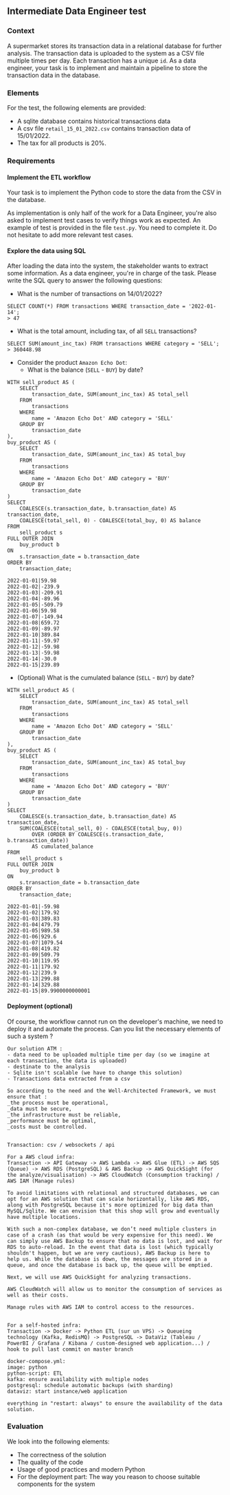 ## Intermediate Data Engineer test
### Context
A supermarket stores its transaction data in a relational database for further analysis. The transaction data is uploaded to the system as a CSV file multiple times per day. Each transaction has a unique `id`. As a data engineer, your task is to implement and maintain a pipeline to store the transaction data in the database.

### Elements
For the test, the following elements are provided:
- A sqlite database contains historical transactions data
- A csv file `retail_15_01_2022.csv` contains transaction data of 15/01/2022.
- The tax for all products is 20%.

### Requirements
#### Implement the ETL workflow
Your task is to implement the Python code to store the data from the CSV in the database.

As implementation is only half of the work for a Data Engineer, you're also asked to implement test cases to verify things work as expected. An example of test is provided in the file `test.py`. You need to complete it. Do not hesitate to add more relevant test cases.

#### Explore the data using SQL
After loading the data into the system, the stakeholder wants to extract some information. As a data engineer, you're in charge of the task. Please write the SQL query to answer the following questions:
- What is the number of transactions on 14/01/2022?
```
SELECT COUNT(*) FROM transactions WHERE transaction_date = '2022-01-14';
> 47
```
- What is the total amount, including tax, of all `SELL` transactions?
```
SELECT SUM(amount_inc_tax) FROM transactions WHERE category = 'SELL';
> 360448.98
```
- Consider the product `Amazon Echo Dot`:
  - What is the balance (`SELL` - `BUY`) by date?
```
WITH sell_product AS (
    SELECT
        transaction_date, SUM(amount_inc_tax) AS total_sell
    FROM
        transactions
    WHERE
        name = 'Amazon Echo Dot' AND category = 'SELL'
    GROUP BY
        transaction_date
),
buy_product AS (
    SELECT
        transaction_date, SUM(amount_inc_tax) AS total_buy
    FROM
        transactions
    WHERE
        name = 'Amazon Echo Dot' AND category = 'BUY'
    GROUP BY
        transaction_date
)
SELECT
    COALESCE(s.transaction_date, b.transaction_date) AS transaction_date,
    COALESCE(total_sell, 0) - COALESCE(total_buy, 0) AS balance
FROM
    sell_product s
FULL OUTER JOIN
    buy_product b
ON
    s.transaction_date = b.transaction_date
ORDER BY
    transaction_date;
```
```
2022-01-01|59.98
2022-01-02|-239.9
2022-01-03|-209.91
2022-01-04|-89.96
2022-01-05|-509.79
2022-01-06|59.98
2022-01-07|-149.94
2022-01-08|659.72
2022-01-09|-89.97
2022-01-10|389.84
2022-01-11|-59.97
2022-01-12|-59.98
2022-01-13|-59.98
2022-01-14|-30.0
2022-01-15|239.89
```
  - (Optional) What is the cumulated balance (`SELL` - `BUY`) by date?
```
WITH sell_product AS (
    SELECT
        transaction_date, SUM(amount_inc_tax) AS total_sell
    FROM
        transactions
    WHERE
        name = 'Amazon Echo Dot' AND category = 'SELL'
    GROUP BY
        transaction_date
),
buy_product AS (
    SELECT
        transaction_date, SUM(amount_inc_tax) AS total_buy
    FROM
        transactions
    WHERE
        name = 'Amazon Echo Dot' AND category = 'BUY'
    GROUP BY
        transaction_date
)
SELECT
    COALESCE(s.transaction_date, b.transaction_date) AS transaction_date,
    SUM(COALESCE(total_sell, 0) - COALESCE(total_buy, 0)) 
        OVER (ORDER BY COALESCE(s.transaction_date, b.transaction_date)) 
        AS cumulated_balance
FROM
    sell_product s
FULL OUTER JOIN
    buy_product b
ON
    s.transaction_date = b.transaction_date
ORDER BY
    transaction_date;
```
```
2022-01-01|-59.98
2022-01-02|179.92
2022-01-03|389.83
2022-01-04|479.79
2022-01-05|989.58
2022-01-06|929.6
2022-01-07|1079.54
2022-01-08|419.82
2022-01-09|509.79
2022-01-10|119.95
2022-01-11|179.92
2022-01-12|239.9
2022-01-13|299.88
2022-01-14|329.88
2022-01-15|89.9900000000001
```

#### Deployment (optional)
Of course, the workflow cannot run on the developer's machine, we need to deploy it and automate the process. Can you list the necessary elements of such a system ?
```
Our solution ATM :
- data need to be uploaded multiple time per day (so we imagine at each transaction, the data is uploaded)
- destinate to the analysis
- Sqlite isn't scalable (we have to change this solution)
- Transactions data extracted from a csv

So according to the need and the Well-Architected Framework, we must ensure that :
_the process must be operational,
_data must be secure,
_the infrastructure must be reliable,
_performance must be optimal,
_costs must be controlled.


Transaction: csv / websockets / api

For a AWS cloud infra:
Transaction -> API Gateway -> AWS Lambda -> AWS Glue (ETL) -> AWS SQS (Queue) -> AWS RDS (PostgreSQL) & AWS Backup -> AWS QuickSight (for the analyze/visualisation) -> AWS CloudWatch (Consumption tracking) / AWS IAM (Manage rules)

To avoid limitations with relational and structured databases, we can opt for an AWS solution that can scale horizontally, like AWS RDS, along with PostgreSQL because it's more optimized for big data than MySQL/Sqlite. We can envision that this shop will grow and eventually have multiple locations.

With such a non-complex database, we don’t need multiple clusters in case of a crash (as that would be very expensive for this need). We can simply use AWS Backup to ensure that no data is lost, and wait for RDS to auto-reload. In the event that data is lost (which typically shouldn't happen, but we are very cautious), AWS Backup is here to help us. While the database is down, the messages are stored in a queue, and once the database is back up, the queue will be emptied.

Next, we will use AWS QuickSight for analyzing transactions.

AWS CloudWatch will allow us to monitor the consumption of services as well as their costs.

Manage rules with AWS IAM to control access to the resources.


For a self-hosted infra:
Transaction -> Docker -> Python ETL (sur un VPS) -> Queueing technology (Kafka, RedisMQ) -> PostgreSQL -> DataViz (Tableau / PowerBI / Grafana / Kibana / custom-designed web application...) / hook to pull last commit on master branch

docker-compose.yml:
image: python
python-script: ETL
kafka: ensure availability with multiple nodes
postgresql: schedule automatic backups (with sharding)
dataviz: start instance/web application

everything in "restart: always" to ensure the availability of the data solution.
```

### Evaluation
We look into the following elements:
- The correctness of the solution
- The quality of the code
- Usage of good practices and modern Python
- For the deployment part: The way you reason to choose suitable components for the system 
